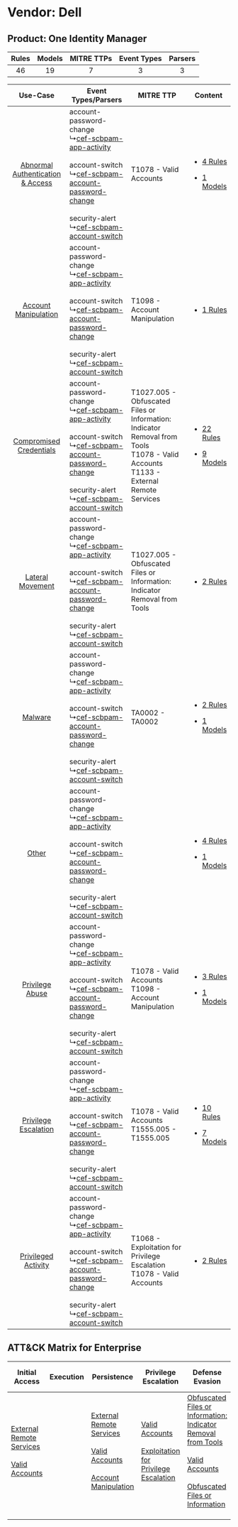 Vendor: Dell
============
Product: One Identity Manager
-----------------------------
| Rules | Models | MITRE TTPs | Event Types | Parsers |
|:-----:|:------:|:----------:|:-----------:|:-------:|
|  46   |   19   |     7      |      3      |    3    |

|    Use-Case    | Event Types/Parsers    | MITRE TTP    | Content    |
|:----:| ---- | ---- | ---- |
| [Abnormal Authentication & Access](../../../UseCases/uc_abnormal_authentication_&_access.md) |  account-password-change<br> ↳[cef-scbpam-app-activity](Ps/pC_cefscbpamappactivity.md)<br><br> account-switch<br> ↳[cef-scbpam-account-password-change](Ps/pC_cefscbpamaccountpasswordchange.md)<br><br> security-alert<br> ↳[cef-scbpam-account-switch](Ps/pC_cefscbpamaccountswitch.md)<br> | T1078 - Valid Accounts<br>    | [<ul><li>4 Rules</li></ul><ul><li>1 Models</li></ul>](RM/r_m_dell_one_identity_manager_Abnormal_Authentication_&_Access.md) |
|    [Account Manipulation](../../../UseCases/uc_account_manipulation.md)    |  account-password-change<br> ↳[cef-scbpam-app-activity](Ps/pC_cefscbpamappactivity.md)<br><br> account-switch<br> ↳[cef-scbpam-account-password-change](Ps/pC_cefscbpamaccountpasswordchange.md)<br><br> security-alert<br> ↳[cef-scbpam-account-switch](Ps/pC_cefscbpamaccountswitch.md)<br> | T1098 - Account Manipulation<br>    | [<ul><li>1 Rules</li></ul>](RM/r_m_dell_one_identity_manager_Account_Manipulation.md)    |
|          [Compromised Credentials](../../../UseCases/uc_compromised_credentials.md)          |  account-password-change<br> ↳[cef-scbpam-app-activity](Ps/pC_cefscbpamappactivity.md)<br><br> account-switch<br> ↳[cef-scbpam-account-password-change](Ps/pC_cefscbpamaccountpasswordchange.md)<br><br> security-alert<br> ↳[cef-scbpam-account-switch](Ps/pC_cefscbpamaccountswitch.md)<br> | T1027.005 - Obfuscated Files or Information: Indicator Removal from Tools<br>T1078 - Valid Accounts<br>T1133 - External Remote Services<br> | [<ul><li>22 Rules</li></ul><ul><li>9 Models</li></ul>](RM/r_m_dell_one_identity_manager_Compromised_Credentials.md)         |
|    [Lateral Movement](../../../UseCases/uc_lateral_movement.md)    |  account-password-change<br> ↳[cef-scbpam-app-activity](Ps/pC_cefscbpamappactivity.md)<br><br> account-switch<br> ↳[cef-scbpam-account-password-change](Ps/pC_cefscbpamaccountpasswordchange.md)<br><br> security-alert<br> ↳[cef-scbpam-account-switch](Ps/pC_cefscbpamaccountswitch.md)<br> | T1027.005 - Obfuscated Files or Information: Indicator Removal from Tools<br>    | [<ul><li>2 Rules</li></ul>](RM/r_m_dell_one_identity_manager_Lateral_Movement.md)    |
|    [Malware](../../../UseCases/uc_malware.md)    |  account-password-change<br> ↳[cef-scbpam-app-activity](Ps/pC_cefscbpamappactivity.md)<br><br> account-switch<br> ↳[cef-scbpam-account-password-change](Ps/pC_cefscbpamaccountpasswordchange.md)<br><br> security-alert<br> ↳[cef-scbpam-account-switch](Ps/pC_cefscbpamaccountswitch.md)<br> | TA0002 - TA0002<br>    | [<ul><li>2 Rules</li></ul><ul><li>1 Models</li></ul>](RM/r_m_dell_one_identity_manager_Malware.md)    |
|    [Other](../../../UseCases/uc_other.md)    |  account-password-change<br> ↳[cef-scbpam-app-activity](Ps/pC_cefscbpamappactivity.md)<br><br> account-switch<br> ↳[cef-scbpam-account-password-change](Ps/pC_cefscbpamaccountpasswordchange.md)<br><br> security-alert<br> ↳[cef-scbpam-account-switch](Ps/pC_cefscbpamaccountswitch.md)<br> |    | [<ul><li>4 Rules</li></ul><ul><li>1 Models</li></ul>](RM/r_m_dell_one_identity_manager_Other.md)    |
|    [Privilege Abuse](../../../UseCases/uc_privilege_abuse.md)    |  account-password-change<br> ↳[cef-scbpam-app-activity](Ps/pC_cefscbpamappactivity.md)<br><br> account-switch<br> ↳[cef-scbpam-account-password-change](Ps/pC_cefscbpamaccountpasswordchange.md)<br><br> security-alert<br> ↳[cef-scbpam-account-switch](Ps/pC_cefscbpamaccountswitch.md)<br> | T1078 - Valid Accounts<br>T1098 - Account Manipulation<br>    | [<ul><li>3 Rules</li></ul><ul><li>1 Models</li></ul>](RM/r_m_dell_one_identity_manager_Privilege_Abuse.md)    |
|    [Privilege Escalation](../../../UseCases/uc_privilege_escalation.md)    |  account-password-change<br> ↳[cef-scbpam-app-activity](Ps/pC_cefscbpamappactivity.md)<br><br> account-switch<br> ↳[cef-scbpam-account-password-change](Ps/pC_cefscbpamaccountpasswordchange.md)<br><br> security-alert<br> ↳[cef-scbpam-account-switch](Ps/pC_cefscbpamaccountswitch.md)<br> | T1078 - Valid Accounts<br>T1555.005 - T1555.005<br>    | [<ul><li>10 Rules</li></ul><ul><li>7 Models</li></ul>](RM/r_m_dell_one_identity_manager_Privilege_Escalation.md)    |
|    [Privileged Activity](../../../UseCases/uc_privileged_activity.md)    |  account-password-change<br> ↳[cef-scbpam-app-activity](Ps/pC_cefscbpamappactivity.md)<br><br> account-switch<br> ↳[cef-scbpam-account-password-change](Ps/pC_cefscbpamaccountpasswordchange.md)<br><br> security-alert<br> ↳[cef-scbpam-account-switch](Ps/pC_cefscbpamaccountswitch.md)<br> | T1068 - Exploitation for Privilege Escalation<br>T1078 - Valid Accounts<br>    | [<ul><li>2 Rules</li></ul>](RM/r_m_dell_one_identity_manager_Privileged_Activity.md)    |

ATT&CK Matrix for Enterprise
----------------------------
| Initial Access                                                                                                                                   | Execution | Persistence                                                                                                                                                                                                               | Privilege Escalation                                                                                                                                          | Defense Evasion                                                                                                                                                                                                                                                               | Credential Access                                                                     | Discovery | Lateral Movement | Collection | Command and Control | Exfiltration | Impact |
| ------------------------------------------------------------------------------------------------------------------------------------------------ | --------- | ------------------------------------------------------------------------------------------------------------------------------------------------------------------------------------------------------------------------- | ------------------------------------------------------------------------------------------------------------------------------------------------------------- | ----------------------------------------------------------------------------------------------------------------------------------------------------------------------------------------------------------------------------------------------------------------------------- | ------------------------------------------------------------------------------------- | --------- | ---------------- | ---------- | ------------------- | ------------ | ------ |
| [External Remote Services](https://attack.mitre.org/techniques/T1133)<br><br>[Valid Accounts](https://attack.mitre.org/techniques/T1078)<br><br> |           | [External Remote Services](https://attack.mitre.org/techniques/T1133)<br><br>[Valid Accounts](https://attack.mitre.org/techniques/T1078)<br><br>[Account Manipulation](https://attack.mitre.org/techniques/T1098)<br><br> | [Valid Accounts](https://attack.mitre.org/techniques/T1078)<br><br>[Exploitation for Privilege Escalation](https://attack.mitre.org/techniques/T1068)<br><br> | [Obfuscated Files or Information: Indicator Removal from Tools](https://attack.mitre.org/techniques/T1027/005)<br><br>[Valid Accounts](https://attack.mitre.org/techniques/T1078)<br><br>[Obfuscated Files or Information](https://attack.mitre.org/techniques/T1027)<br><br> | [Credentials from Password Stores](https://attack.mitre.org/techniques/T1555)<br><br> |           |                  |            |                     |              |        |
